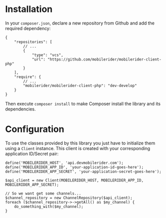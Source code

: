 # Installation

In your `composer.json`, declare a new repository from Github and add the required dependency:

    {
        "repositories": [
            // ...
            {
                "type": "vcs",
                "url": "https://github.com/mobilerider/mobilerider-client-php"
            }
        ],
        "require": {
            // ...
            "mobilerider/mobilerider-client-php": "dev-develop"
        }
    }

Then execute `composer install` to make Composer install the library and its dependencies.


# Configuration

To use the classes provided by this library you just have to initialize them using a `Client` instance. This client is created with your corresponding application ID/Secret pair:

    define('MOBILERIDER_HOST', 'api.devmobilerider.com');
    define('MOBILERIDER_APP_ID', 'your-application-id-goes-here');
    define('MOBILERIDER_APP_SECRET', 'your-application-secret-goes-here');

    $api_client = new Client(MOBILERIDER_HOST, MOBILERIDER_APP_ID, MOBILERIDER_APP_SECRET);

    // So we want get some channels...
    $channel_repository = new ChannelRepository($api_client);
    foreach ($channel_repository->->getAll() as $my_channel) {
        do_something_with($my_channel);
    }

